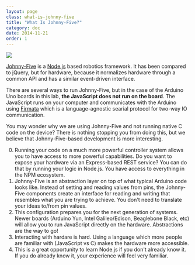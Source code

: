 ```yaml
---
layout: page
class: what-is-johnny-five
title: "What Is Johnny-Five?"
category: doc
date: 2014-11-21
order: 1
---
```


<img class="logo intro-logo" src="{{ site.baseurl }}/assets/sgier-johnny-five.png" />

[Johnny-Five](https://github.com/rwaldron/johnny-five) is a [Node.js](http://nodejs.org) based robotics framework.  It has been compared to jQuery, but for hardware, because it normalizes hardware through a common API and has a similar event-driven interface.

There are several ways to run Johnny-Five, but in the case of the Arduino Uno boards in this lab, **the JavaScript does not run on the board**.  The JavaScript runs on your computer and communicates with the Arduino using [Firmata](http://www.firmata.org/wiki/Main_Page) which is a language-agnostic searial protocol for two-way IO communication.

You may wonder why we are using Johnny-Five and not running native C code on the device?  There is nothing stopping you from doing this, but we believe that Johnny-Five-based development is more interesting.

0. Running your code on a much more powerful controller system allows you to have access to more powerful capabilities.  Do you want to expose your hardware via an Express-based REST service?  You can do that by running your logic in Node.js.  You have access to everything in the NPM ecosystem.
0. Johnny-Five is an abstraction layer on top of what typical Arduino code looks like.  Instead of setting and reading values from pins, the Johnny-Five components create an interface for reading and writing that resembles what you are trying to achieve.  You don't need to translate your ideas to/from pin values.
0. This configuration prepares you for the next generation of systems.  Newer boards (Arduino Yun, Intel Galileo/Edison, Beaglebone Black, etc) will allow you to run JavaScript directly on the hardware.  Abstractions are the way to go!
0. Interacting with hardare is hard.  Using a language which more people are familiar with (JavaScript vs C) makes the hardware more accessible.
0. This is a great opportunity to learn Node.js if you don't already know it.  If you do already know it, your experience will feel very familiar.


